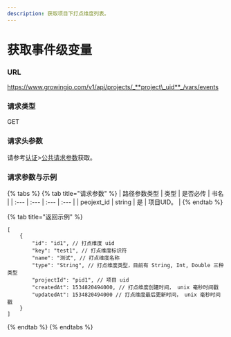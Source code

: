 ```yaml
---
description: 获取项目下打点维度列表。
---
```


# 获取事件级变量

### URL

https://www.growingio.com/v1/api/projects/_**project\_uid**_/vars/events

### 请求类型

GET

### 请求头参数

请参考[认证](../authenticate/)&gt;[公共请求参数](../authenticate/head-parameter.md)获取。

### 请求参数与示例

{% tabs %}
{% tab title="请求参数" %}
| 路径参数类型 | 类型 | 是否必传 | 书名 |
| :--- | :--- | :--- | :--- |
| peojext\_id | string | 是 | 项目UID。 |
{% endtab %}

{% tab title="返回示例" %}
```text
[
    {
        "id": "id1", // 打点维度 uid
        "key": "test1", // 打点维度标识符
        "name": "测试", // 打点维度名称
        "type": "String", // 打点维度类型，目前有 String, Int, Double 三种类型
        "projectId": "pid1", // 项目 uid
        "createdAt": 1534820494000, // 打点维度创建时间， unix 毫秒时间戳
        "updatedAt": 1534820494000 // 打点维度最后更新时间， unix 毫秒时间戳
    }
]
```
{% endtab %}
{% endtabs %}






